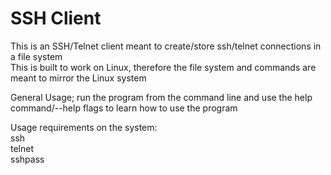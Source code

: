 # SSH Client
This is an SSH/Telnet client meant to create/store ssh/telnet connections in a file system  
This is built to work on Linux, therefore the file system and commands are meant to mirror the Linux system  
  
General Usage; run the program from the command line and use the help command/--help flags to learn how to use the program
  
Usage requirements on the system:  
ssh  
telnet  
sshpass

